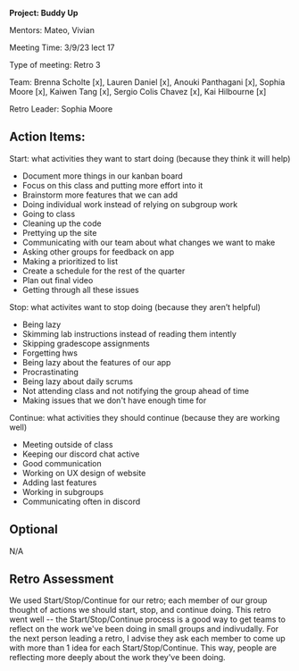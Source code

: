 **Project: Buddy Up**

Mentors: Mateo, Vivian

Meeting Time: 3/9/23 lect 17

Type of meeting: Retro 3

Team: Brenna Scholte [x], Lauren Daniel [x], Anouki Panthagani [x], Sophia Moore [x], Kaiwen Tang [x], Sergio Colis Chavez [x], Kai Hilbourne [x]

Retro Leader: Sophia Moore

## Action Items: 

Start: what activities they want to start doing (because they think it will help)
- Document more things in our kanban board
- Focus on this class and putting more effort into it
- Brainstorm more features that we can add
- Doing individual work instead of relying on subgroup work
- Going to class
- Cleaning up the code
- Prettying up the site
- Communicating with our team about what changes we want to make
- Asking other groups for feedback on app
- Making a prioritized to list
- Create a schedule for the rest of the quarter
- Plan out final video
- Getting through all these issues

Stop: what activites want to stop doing (because they aren’t helpful)
- Being lazy
- Skimming lab instructions instead of reading them intently
- Skipping gradescope assignments
- Forgetting hws
- Being lazy about the features of our app
- Procrastinating
- Being lazy about daily scrums
- Not attending class and not notifying the group ahead of time
- Making issues that we don't have enough time for

Continue: what activities they should continue (because they are working well)
- Meeting outside of class
- Keeping our discord chat active
- Good communication
- Working on UX design of website
- Adding last features
- Working in subgroups
- Communicating often in discord

## Optional

N/A

## Retro Assessment
We used Start/Stop/Continue for our retro; each member of our group thought of actions we should start, stop, and continue doing. This retro went well -- the Start/Stop/Continue process is a good way to get teams to reflect on the work we've been doing in small groups and indivudally. For the next person leading a retro, I advise they ask each member to come up with more than 1 idea for each Start/Stop/Continue. This way, people are reflecting more deeply about the work they've been doing.
